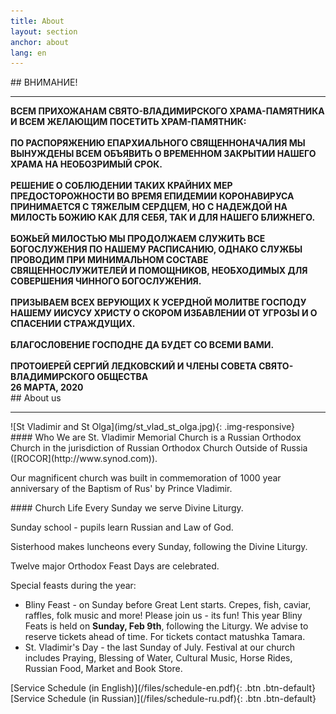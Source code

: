 ```yaml
---
title: About
layout: section
anchor: about
lang: en
---
```

<div class="section-title center" markdown="1">
## ВНИМАНИЕ!

-----
</div>

<div class="row">
<div class="col-md-10 offset-md-2 text-left" markdown="1"><b>
  ВСЕМ ПРИХОЖАНАМ СВЯТО-ВЛАДИМИРСКОГО ХРАМА-ПАМЯТНИКА И ВСЕМ ЖЕЛАЮЩИМ ПОСЕТИТЬ ХРАМ-ПАМЯТНИК:
<br><br>
ПО РАСПОРЯЖЕНИЮ  ЕПАРХИАЛЬНОГО СВЯЩЕННОНАЧАЛИЯ МЫ ВЫНУЖДЕНЫ ВСЕМ ОБЪЯВИТЬ О ВРЕМЕННОМ ЗАКРЫТИИ НАШЕГО ХРАМА НА НЕОБОЗРИМЫЙ СРОК.
<br><br>
РЕШЕНИЕ О СОБЛЮДЕНИИ ТАКИХ  КРАЙНИХ МЕР ПРЕДОСТОРОЖНОСТИ ВО ВРЕМЯ ЕПИДЕМИИ КОРОНАВИРУСА ПРИНИМАЕТСЯ С ТЯЖЕЛЫМ СЕРДЦЕМ, НО С  НАДЕЖДОЙ НА МИЛОСТЬ БОЖИЮ КАК ДЛЯ СЕБЯ, ТАК И ДЛЯ НАШЕГО БЛИЖНЕГО.
<br><br>
БОЖЬЕЙ МИЛОСТЬЮ МЫ ПРОДОЛЖАЕМ СЛУЖИТЬ ВСЕ БОГОСЛУЖЕНИЯ ПО НАШЕМУ РАСПИСАНИЮ, ОДНАКО СЛУЖБЫ ПРОВОДИМ ПРИ МИНИМАЛЬНОМ СОСТАВЕ СВЯЩЕННОСЛУЖИТЕЛЕЙ И ПОМОЩНИКОВ, НЕОБХОДИМЫХ ДЛЯ СОВЕРШЕНИЯ ЧИННОГО БОГОСЛУЖЕНИЯ.
<br><br>
ПРИЗЫВАЕМ ВСЕХ ВЕРУЮЩИХ К УСЕРДНОЙ МОЛИТВЕ ГОСПОДУ НАШЕМУ ИИСУСУ ХРИСТУ О  СКОРОМ ИЗБАВЛЕНИИ ОТ УГРОЗЫ И О СПАСЕНИИ СТРАЖДУЩИХ.
<br><br>
БЛАГОСЛОВЕНИЕ ГОСПОДНЕ ДА БУДЕТ СО ВСЕМИ ВАМИ.
<br><br>
ПРОТОИЕРЕЙ СЕРГИЙ ЛЕДКОВСКИЙ И ЧЛЕНЫ СОВЕТА СВЯТО-ВЛАДИМИРСКОГО ОБЩЕСТВА<br>
26 МАРТА, 2020
</b>
</div>
</div>

<div class="section-title center" markdown="1">
##  About us

-----
</div>

<div class="row">
<div class="col-md-4" markdown="1">
![St Vladimir and St Olga](img/st_vlad_st_olga.jpg){: .img-responsive}
</div>

<div class="col-md-4 text-left" markdown="1">
#### Who We are
St. Vladimir Memorial Church is a Russian Orthodox Church in the jurisdiction of Russian Orthodox Church Outside
of Russia ([ROCOR](http://www.synod.com)).

Our magnificent church was built in commemoration of 1000 year anniversary of the Baptism of Rus' by Prince Vladimir.
</div>

<div class="col-md-4 text-left checklist" markdown="1">
#### Church Life
Every Sunday we serve Divine Liturgy.

Sunday school - pupils learn Russian and Law of God.

Sisterhood makes luncheons every Sunday, following the Divine Liturgy.

Twelve major Orthodox Feast Days are celebrated.

Special feasts during the year:
* Bliny Feast - on Sunday before Great Lent starts.
  Crepes, fish, caviar, raffles, folk music and more!
  Please join us - its fun!
  This year Bliny Feats is held on **Sunday, Feb 9th**, following the Liturgy.
  We advise to reserve tickets ahead of time. For tickets contact matushka Tamara.
* St. Vladimir's Day - the last Sunday of July.
  <!-- Please join us on Sunday, July 28th for our church's feast. -->
  Festival at our church includes Praying,
  Blessing of Water,
  Cultural Music, Horse Rides, Russian Food, Market and Book Store.
  <!-- <b>Last year Cossacks from Philly set up a special "Cossack's Outpost", featuring
  the display of traditional cossack's armory, archery contests, a real warhorse, and more!</b>
  This year we are looking forward for another thrilling Cossack's Outpost! -->
</div>
</div>

<div class="space"></div>
<!-- <div class="section-title center" markdown="1">
##  Service Schedule

-----
</div> -->

<div class="row">
<div class="col-md-4 col-md-offset-2 text-center center" markdown="1">
[Service Schedule (in English)](/files/schedule-en.pdf){: .btn .btn-default}
</div>
<div class="col-md-4 text-center center" markdown="1">
[Service Schedule (in Russian)](/files/schedule-ru.pdf){: .btn .btn-default}
</div>
</div>
